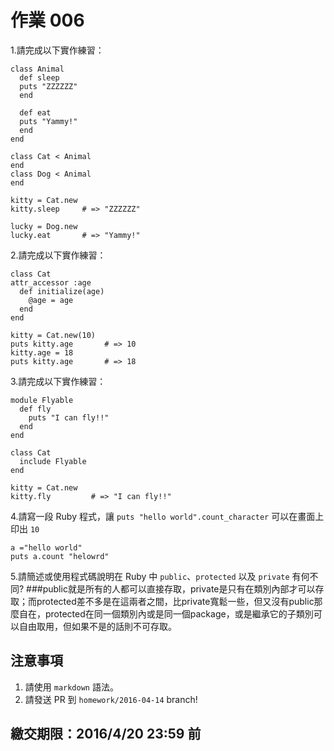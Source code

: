 # 作業 006

1.請完成以下實作練習：

```
class Animal
  def sleep
  puts "ZZZZZZ"
  end
  
  def eat
  puts "Yammy!"
  end
end

class Cat < Animal
end
class Dog < Animal
end

kitty = Cat.new
kitty.sleep     # => "ZZZZZZ"

lucky = Dog.new
lucky.eat       # => "Yammy!"
```

2.請完成以下實作練習：

```
class Cat
attr_accessor :age
  def initialize(age)
  	@age = age
  end
end

kitty = Cat.new(10)
puts kitty.age       # => 10
kitty.age = 18
puts kitty.age       # => 18
```

3.請完成以下實作練習：

```
module Flyable
  def fly
  	puts "I can fly!!"
  end
end

class Cat
  include Flyable
end

kitty = Cat.new
kitty.fly         # => "I can fly!!"
```

4.請寫一段 Ruby 程式，讓 `puts "hello world".count_character` 可以在畫面上印出 `10`

```
a ="hello world"
puts a.count "helowrd"
```

5.請簡述或使用程式碼說明在 Ruby 中 `public`、`protected` 以及 `private` 有何不同?
###public就是所有的人都可以直接存取，private是只有在類別內部才可以存取；而protected差不多是在這兩者之間，比private寬鬆一些，但又沒有public那麼自在，protected在同一個類別內或是同一個package，或是繼承它的子類別可以自由取用，但如果不是的話則不可存取。
## 注意事項

1. 請使用 `markdown` 語法。
2. 請發送 PR 到 `homework/2016-04-14` branch!

## 繳交期限：2016/4/20 23:59 前
